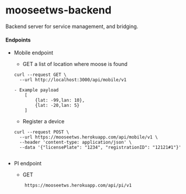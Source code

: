 # mooseetws-backend
Backend server for service management, and bridging.


#### Endpoints

- Mobile endpoint

    - GET a list of location where moose is found
    
    ```
    curl --request GET \
      --url http://localhost:3000/api/mobile/v1
    
   - Example payload 
        [
            {lat: -99,lan: 10},
            {lat: -20,lan: 5}
        ]
    ```
    
    - Register a device
    
    ```
    curl --request POST \
      --url https://mooseetws.herokuapp.com/api/mobile/v1 \
      --header 'content-type: application/json' \
      --data '{"licensePlate": "1234", "registrationID": "12121#1"}'
      
    ```


- PI endpoint
    - GET 
    ``` 
        https://mooseetws.herokuapp.com/api/pi/v1
    ```
    
    
